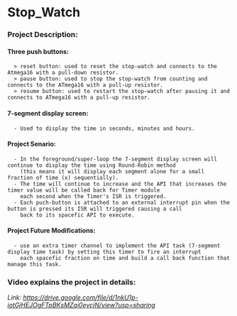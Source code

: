 # Stop_Watch
### Project Description:
  #### Three push buttons:
      > reset button: used to reset the stop-watch and connects to the Atmega16 with a pull-down resistor.
      > pause button: used to stop the stop-watch from counting and connects to the ATmega16 with a pull-up resistor.
      > resume button: used to restart the stop-watch after pausing it and connects to ATmega16 with a pull-up resistor.
  #### 7-segment display screen:
      - Used to display the time in seconds, minutes and hours.
  #### Project Senario:
      - In the foreground/super-loop the 7-segment display screen will continue to display the time using Round-Robin method
        (this means it will display each segment alone for a small fraction of time (x) sequentially).
      - The time will continue to increase and the API that increases the timer value will be called back for Timer module
        each second when the Timer's ISR is triggered.
      - Each puch-button is attached to an external interrupt pin when the button is pressed its ISR will triggered causing a call
        back to its spacefic API to execute.
  #### Project Future Modifications:
      - use an extra timer channel to implement the API task (7-segment display time task) by setting this timer to fire an interrupt 
        each spacefic fraction on time and build a call back function that manage this task.
### Video explains the project in details:
 *Link: https://drive.google.com/file/d/1nkU1p-iotGjHEJOgFTpBKsMZqi0eycjN/view?usp=sharing*
